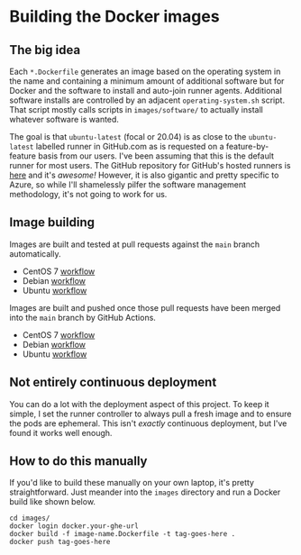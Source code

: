# Building the Docker images #

## The big idea ##

Each `*.Dockerfile` generates an image based on the operating system in the name and containing a minimum amount of additional software but for Docker and the software to install and auto-join runner agents.  Additional software installs are controlled by an adjacent `operating-system.sh` script.  That script mostly calls scripts in `images/software/` to actually install whatever software is wanted.

The goal is that `ubuntu-latest` (focal or 20.04) is as close to the `ubuntu-latest` labelled runner in GitHub.com as is requested on a feature-by-feature basis from our users.  I've been assuming that this is the default runner for most users.  The GitHub repository for GitHub's hosted runners is [here](https://github.com/actions/virtual-environments) and it's _awesome!_  However, it is also gigantic and pretty specific to Azure, so while I'll shamelessly pilfer the software management methodology, it's not going to work for us.

## Image building ##

Images are built and tested at pull requests against the `main` branch automatically.

- CentOS 7 [workflow](../../github/workflows/test-centos7.yml)
- Debian [workflow](../../github/workflows/test-debian.yml)
- Ubuntu [workflow](../../github/workflows/test-ubuntu.yml)

Images are built and pushed once those pull requests have been merged into the `main` branch by GitHub Actions.

- CentOS 7 [workflow](../../github/workflows/build-push-centos7.yml)
- Debian [workflow](../../github/workflows/build-push-debian.yml)
- Ubuntu [workflow](../../github/workflows/build-push-ubuntu.yml)

## Not entirely continuous deployment ##

You can do a lot with the deployment aspect of this project.  To keep it simple, I set the runner controller to always pull a fresh image and to ensure the pods are ephemeral.  This isn't _exactly_ continuous deployment, but I've found it works well enough.

## How to do this manually ##

If you'd like to build these manually on your own laptop, it's pretty straightforward.  Just meander into the `images` directory and run a Docker build like shown below.

```shell
cd images/
docker login docker.your-ghe-url
docker build -f image-name.Dockerfile -t tag-goes-here .
docker push tag-goes-here
```
